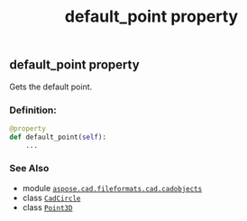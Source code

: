 ﻿---
title: default_point property
second_title: Aspose.CAD for Python via .NET API References
description: 
type: docs
weight: 180
url: /python-net/aspose.cad.fileformats.cad.cadobjects/cadcircle/default_point/
is_root: false
---

## default_point property


Gets the default point.
### Definition:
```python
@property
def default_point(self):
    ...
```

### See Also
* module [`aspose.cad.fileformats.cad.cadobjects`](../../)
* class [`CadCircle`](/cad/python-net/aspose.cad.fileformats.cad.cadobjects/cadcircle)
* class [`Point3D`](/cad/python-net/aspose.cad.primitives/point3d)
